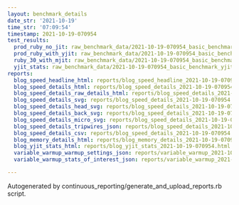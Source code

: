 ```yaml
---
layout: benchmark_details
date_str: '2021-10-19'
time_str: '07:09:54'
timestamp: 2021-10-19-070954
test_results:
  prod_ruby_no_jit: raw_benchmark_data/2021-10-19-070954_basic_benchmark_prod_ruby_no_jit.json
  prod_ruby_with_yjit: raw_benchmark_data/2021-10-19-070954_basic_benchmark_prod_ruby_with_yjit.json
  ruby_30_with_mjit: raw_benchmark_data/2021-10-19-070954_basic_benchmark_ruby_30_with_mjit.json
  yjit_stats: raw_benchmark_data/2021-10-19-070954_basic_benchmark_yjit_stats.json
reports:
  blog_speed_headline_html: reports/blog_speed_headline_2021-10-19-070954.html
  blog_speed_details_html: reports/blog_speed_details_2021-10-19-070954.html
  blog_speed_details_raw_details_html: reports/blog_speed_details_2021-10-19-070954.raw_details.html
  blog_speed_details_svg: reports/blog_speed_details_2021-10-19-070954.svg
  blog_speed_details_head_svg: reports/blog_speed_details_2021-10-19-070954.head.svg
  blog_speed_details_back_svg: reports/blog_speed_details_2021-10-19-070954.back.svg
  blog_speed_details_micro_svg: reports/blog_speed_details_2021-10-19-070954.micro.svg
  blog_speed_details_tripwires_json: reports/blog_speed_details_2021-10-19-070954.tripwires.json
  blog_speed_details_csv: reports/blog_speed_details_2021-10-19-070954.csv
  blog_memory_details_html: reports/blog_memory_details_2021-10-19-070954.html
  blog_yjit_stats_html: reports/blog_yjit_stats_2021-10-19-070954.html
  variable_warmup_warmup_settings_json: reports/variable_warmup_2021-10-19-070954.warmup_settings.json
  variable_warmup_stats_of_interest_json: reports/variable_warmup_2021-10-19-070954.stats_of_interest.json

---
```

Autogenerated by continuous_reporting/generate_and_upload_reports.rb script.

